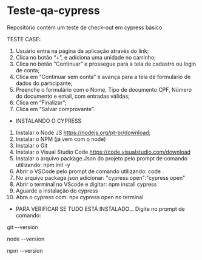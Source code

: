 # Teste-qa-cypress
Repositório contém um teste de check-out em cypress básico.

TESTE CASE:
1. Usuário entra na página da aplicação através do link;
2. Clica no botão “+”, e adiciona uma unidade no carrinho;
3. Clica no botão “Continuar” e prossegue para a tela de cadastro ou login de conta;
4. Clica em “Continuar sem conta” e avança para a tela de formulário de dados do
participante;
5. Preenche o formulário com o Nome, Tipo de documento CPF, Número do documento e
email, com entradas válidas;
6. Clica em “Finalizar”;
7. Clica em “Salvar comprovante”.


- INSTALANDO O CYPRESS
1. Instalar o Node JS https://nodejs.org/pt-br/download;
2. Instalar o NPM (já vem com o node)
3. Instalar o Git
4. Instalar o Visual Studio Code https://code.visualstudio.com/download
5. Instalar o arquivo package.Json do projeto pelo prompt de comando utilizando: npm init -y
6. Abrir o VSCode pelo prompt de comando utilizando: code .
7. No arquivo package.json adicionar: "cypress:open":"cypress open"
8. Abrir o terminal no VScode e digitar: npm install cypress
9. Aguarde a instalação do cypress
10. Abra o cypress com: npx cypress open no terminal

- PARA VERIFICAR SE TUDO ESTÁ INSTALADO...
  Digite no prompt de comando:
  
git --version

node --version 

npm --version 
  
    
